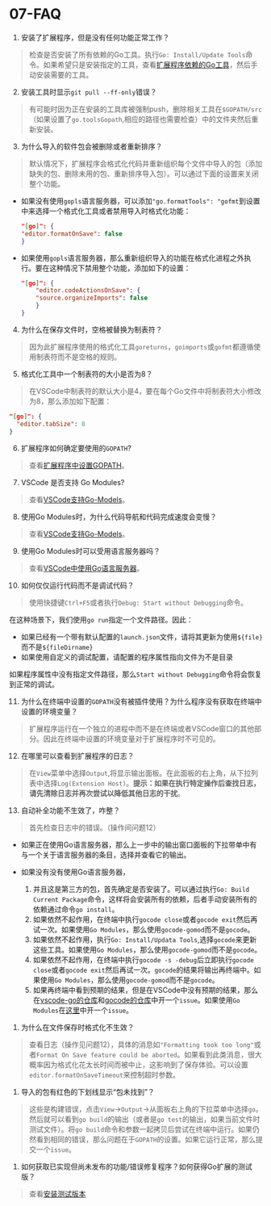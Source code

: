 # 07-FAQ

1. 安装了扩展程序，但是没有任何功能正常工作？

> 检查是否安装了所有依赖的Go工具。执行`Go: Install/Update Tools`命令。如果希望只是安装指定的工具，查看[扩展程序依赖的Go工具](/VSCode-go/06-扩展程序依赖的Go工具.md)，然后手动安装需要的工具。

2. 安装工具时显示`git pull --ff-only`错误？

> 有可能时因为正在安装的工具库被强制push，删除相关工具在`$GOPATH/src`（如果设置了`go.toolsGopath`,相应的路径也需要检查）中的文件夹然后重新安装。

3. 为什么导入的软件包会被删除或者重新排序？

> 默认情况下，扩展程序会格式化代码并重新组织每个文件中导入的包（添加缺失的包、删除未用的包、重新排序导入包）。可以通过下面的设置来关闭整个功能。

- 如果没有使用`gopls`语言服务器，可以添加`"go.formatTools": "gofmt`到设置中来选择一个格式化工具或者禁用导入时格式化功能：

    ```json
    "[go]": {
    "editor.formatOnSave": false
    }
    ```

- 如果使用`gopls`语言服务器，那么重新组织导入的功能在格式化进程之外执行。要在这种情况下禁用整个功能，添加如下的设置：

    ```json
    "[go]": {
        "editor.codeActionsOnSave": {
        "source.organizeImports": false
        }
    }
    ```

4. 为什么在保存文件时，空格被替换为制表符？

> 因为此扩展程序使用的格式化工具`goreturns`，`goimports`或`gofmt`都遵循使用制表符而不是空格的规则。

5. 格式化工具中一个制表符的大小是否为8？

> 在VSCode中制表符的默认大小是4，要在每个Go文件中将制表符大小修改为8，那么添加如下配置：

```json
"[go]": {
  "editor.tabSize": 8
}
```

6. 扩展程序如何确定要使用的`GOPATH`?

> 查看[扩展程序中设置GOPATH](/VSCode-go/08-扩展程序中设置GOPATH.md)。

7. VSCode 是否支持 Go Modules?

> 查看[VSCode支持Go-Models](/VSCode-go/05-VSCode支持Go-Modules.md)。

8. 使用Go Modules时，为什么代码导航和代码完成速度会变慢？

> 查看[VSCode支持Go-Models](/VSCode-go/05-VSCode支持Go-Modules.md)。

9. 使用Go Modules时可以受用语言服务器吗？

> 查看[VSCode中使用Go语言服务器](/VSCode-go/13-VSCode中使用Go语言服务器.md)。

10. 如何仅仅运行代码而不是调试代码？

> 使用快捷键`Ctrl+F5`或者执行`Debug: Start without Debugging`命令。

在这种场景下，我们使用`go run`指定一个文件路径。因此：

- 如果已经有一个带有默认配置的`launch.json`文件，请将其更新为使用`${file}`而不是`${fileDirname}`
- 如果使用自定义的调试配置，请配置的程序属性指向文件为不是目录

如果程序属性中没有指定文件路径，那么`Start without Debugging`命令将会恢复到正常的调试。

11. 为什么在终端中设置的`GOPATH`没有被插件使用？为什么程序没有获取在终端中设置的环境变量？

> 扩展程序运行在一个独立的进程中而不是在终端或者VSCode窗口的其他部分。因此在终端中设置的环境变量对于扩展程序时不可见的。

12. 在哪里可以查看到扩展程序的日志？

> 在`View`菜单中选择`Output`,将显示输出面板。在此面板的右上角，从下拉列表中选择`Log(Extension Host)`。**提示：如果在执行特定操作后查找日志，请先清除日志并再次尝试以降低其他日志的干扰**。

13. 自动补全功能不生效了，咋整？

> 首先检查日志中的错误。（操作间问题12）

- 如果正在使用Go语言服务器，那么上一步中的输出窗口面板的下拉带单中有与一个关于语言服务器的条目，选择并查看它的输出。

- 如果没有没有使用Go语言服务器，
  1. 并且这是第三方的包，首先确定是否安装了。可以通过执行`Go: Build Current Package`命令，这样将会安装所有的依赖，后者手动安装所有的依赖通过命令`go install`。
  2. 如果依然不起作用，在终端中执行`gocode close`或者`gocode exit`然后再试一次。如果使用`Go Modules`，那么使用`gocode-gomod`而不是`gocode`。
  3. 如果依然不起作用，执行`Go: Install/Updata Tools`,选择`gocode`来更新这些工具。如果使用`Go Modules`，那么使用`gocode-gomod`而不是`gocode`。
  4. 如果依然不起作用，在终端中执行`gocode -s -debug`后立即执行`gocode close`或者`gocode exit`然后再试一次。`gocode`的结果将输出再终端中。如果使用`Go Modules`，那么使用`gocode-gomod`而不是`gocode`。
  5. 如果再终端中看到预期的结果，但是在VSCode中没有预期的结果，那么在[vscode-go的仓库](https://github.com/Microsoft/vscode-go)和[gocode的仓库](https://github.com/mdempsky/gocode)中开一个`issue`。如果使用`Go Modules`在[这里](https://github.com/stamblerre/gocode)中开一个`issue`。

1.    为什么在文件保存时格式化不生效？

> 查看日志（操作见问题12），具体的消息如`"Formatting took too long"`或者`Format On Save feature could be aborted`。如果看到此类消息，很大概率因为格式化花太长时间而被中止，这影响到了保存体验。可以设置`editor.formatOnSaveTimeout`来控制超时参数。

1.   导入的包有红色的下划线显示“包未找到”？

> 这些是构建错误，点击`View`->`Output`->从面板右上角的下拉菜单中选择`go`。然后就可以看到`go build`的输出（或者是`go test`的输出，如果当前文件时测试文件）。将`go build`命令和参数一起拷贝后尝试在终端中运行。如果仍然看到相同的错误，那么问题在于`GOPATH`的设置。如果它运行正常，那么提交一个`issue`。

1.   如何获取已实现但尚未发布的功能/错误修复程序？如何获得Go扩展的测试版？

> 查看[安装测试版本](/VSCode-go/12-使用扩展程序最新的测试版.md)